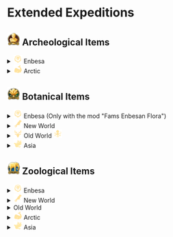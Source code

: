 # Extended Expeditions

## <img src="./doc/archeological/icon_museum.png" width="30" /> Archeological Items

<details>
  <summary><img src="./doc/expeditions/icon_session_landoflions.png" width="20" /> Enbesa</summary>

- <img src="./doc/archeological/icon_journal_archeological.png" width="20" /> "Archeological Research Report from Enbesa: Uncommon Artefacts"

  - <img src="./doc/archeological/icon_ring.png" width="20" /> Bovine Ivory Ring
  - <img src="./doc/archeological/icon_necklace.png" width="20" /> Arabesque Trinkets
  - <img src="./doc/archeological/icon_mask.png" width="20" /> Painted Mask
  - <img src="./doc/archeological/icon_figure.png" width="20" /> Animal Figure
  - <img src="./doc/archeological/icon_book.png" width="20" /> Glory of Kings

- <img src="./doc/archeological/icon_mercier_manifesto_archeological.png" width="20" /> "Archeological Research Report from Enbesa: Rare Artefacts"

  - <img src="./doc/archeological/icon_lion.png" width="20" /> Lion of Selamawi
  - <img src="./doc/archeological/icon_phemba.png" width="20" /> Mother and Child Figure
  - <img src="./doc/archeological/icon_terracota.png" width="20" /> Striking Terracotta Figure
  - <img src="./doc/archeological/icon_obelix.png" width="20" /> Arksum Obelisk
  - <img src="./doc/archeological/icon_souvenir.png" width="20" /> Masu Masu's Trinket
  - <img src="./doc/archeological/icon_map.png" width="20" /> Masu's Mapamundi
  - <img src="./doc/archeological/icon_carving.png" width="20" /> Intricate Baked Mud Tile

</details>
<details>
    <summary><img src="./doc/expeditions/icon_session_passage.png" width="20" /> Arctic</summary>

- <img src="./doc/archeological/icon_mercier_manifesto_archeological.png" width="20" /> "Archeological Research Report of the Arctic: Rare Artefacts"

  - <img src="./doc/archeological/icon_security.png" width="20" /> Collection Of Lost Expedition Relics
  - <img src="./doc/archeological/icon_scroll.png" width="20" /> Heimskringla
  - <img src="./doc/archeological/icon_model_1.png" width="20" /> Inunnguaq Inuksuk
  - <img src="./doc/archeological/icon_model_2.png" width="20" /> Pirujaqarvik Inuksuk
  - <img src="./doc/archeological/icon_toy.png" width="20" /> Toy Qamutiik

</details>

## <img src="./doc/botanical/icon_botanic_garden.png" width="30" /> Botanical Items

<details>
  <summary><img src="./doc/expeditions/icon_session_landoflions.png" width="20" /> Enbesa (Only with the mod "Fams Enbesan Flora")</summary>

- <img src="./doc/botanical/icon_journal_botanical.png" width="20" /> "Botanical Research Report from Enbesa: Uncommon Plants"

  - <img src="./doc/botanical/icon_wanzaberries.png" width="20" /> Old Wanza Tree
  - <img src="./doc/botanical/icon_frankincense.png" width="20" /> Frankincense
  - <img src="./doc/botanical/icon_gazania.png" width="20" /> Gazania
  - <img src="./doc/botanical/icon_periwinkle.png" width="20" /> Cape Periwinkle

- <img src="./doc/botanical/icon_mercier_manifesto_botanical.png" width="20" /> "Botanical Research Report from Enbesa: Rare Plants"

  - <img src="./doc/botanical/icon_lionsear.png" width="20" /> Lion's Ear
  - <img src="./doc/botanical/icon_aloe.png" width="20" /> Aloe
  - <img src="./doc/botanical/icon_custardapple.png" width="20" /> Wild Custard Apple
  - <img src="./doc/botanical/icon_spurflower.png" width="20" /> Spur Flower
  - <img src="./doc/botanical/icon_ironwoodolive.png" width="20" /> Ironwood Olive Tree
  - <img src="./doc/botanical/icon_moringa.png" width="20" /> Moringa Tree

</details>

<details>
  <summary><img src="./doc/expeditions/icon_session_southamerica.png" width="20" /> New World</summary>

- <img src="./doc/botanical/icon_journal_botanical.png" width="20" /> "Botanical Research Report of the New World: Uncommon Plants"

  - <img src="./doc/botanical/icon_coco_tree.png" width="20" /> Coconut Palm
  - <img src="./doc/botanical/icon_hevea.png" width="20" /> Hevea Tree
  - <img src="./doc/botanical/icon_palm_tree.png" width="20" /> Royal Palm
  - <img src="./doc/botanical/icon_sea_lavender.png" width="20" /> Sea-lavender
  - <img src="./doc/botanical/item_pillar_coral.png" width="20" /> Pillar Coral
  - <img src="./doc/botanical/icon_staghorn_coral.png" width="20" /> Staghorn Coral

- <img src="./doc/botanical/icon_mercier_manifesto_botanical.png" width="20" /> "Botanical Research Report of the New World: Rare Plants"

  - <img src="./doc/botanical/icon_great_star_coral.png" width="20" /> Great Star Coral
  - <img src="./doc/botanical/icon_star_bright_lotus.png" width="20" /> Yellow Lotus
  - <img src="./doc/botanical/icon_guayacan_de_manizales.png" width="20" /> Guayacan de Manizales
  - <img src="./doc/botanical/icon_giant_water_lily.png" width="20" /> Giant Water Lily
  - <img src="./doc/botanical/item_metaxya.png" width="20" /> Metaxya Farn
  - <img src="./doc/botanical/icon_purple_pitcher.png" width="20" /> Purple Pitcher Plant
  - <img src="./doc/botanical/icon_frailejones.png" width="20" /> Espeletia
  - <img src="./doc/botanical/icon_queen_of_andes.png" width="20" /> Queen of the Andes
  - <img src="./doc/botanical/icon_lianas.png" width="20" /> Sea Heart Liana

</details>

<details>
  <summary><img src="./doc/expeditions/icon_session_moderate.png" width="20" /> Old World <img src="./doc/expeditions/icon_session_sunken_treasure.png" width="20" /></summary>

- <img src="./doc/botanical/icon_journal_botanical.png" width="20" /> "Botanical Research Report of the Old World: Uncommon Plants"

  - <img src="./doc/botanical/icon_reeds.png" width="20" /> Common Reed
  - <img src="./doc/botanical/icon_rocky_mountain_fir.png" width="20" /> Subalpine Fir
  - <img src="./doc/botanical/icon_foxglove.png" width="20" /> Foxglove
  - <img src="./doc/botanical/icon_dandelion.png" width="20" /> Dandelion
  - <img src="./doc/botanical/icon_peppermint.png" width="20" /> Peppermint
  - <img src="./doc/botanical/icon_hemp.png" width="20" /> Hemp
  - <img src="./doc/botanical/icon_poppy.png" width="20" /> Poopy
  - <img src="./doc/botanical/icon_saxifraga.png" width="20" /> Purple Saxifage
  - <img src="./doc/botanical/icon_lilies.png" width="20" /> Water Lily
  - <img src="./doc/botanical/icon_salvia.png" width="20" /> Meadow Sage

</details>

<details>
  <summary><img src="./doc/expeditions/icon_session_asia.png" width="20" /> Asia</summary>

- <img src="./doc/botanical/icon_journal_botanical.png" width="20" /> "Botanical Research Report from Asia: Uncommon Plants"

  - <img src="./doc/botanical/icon_vines.png" width="20" /> Morning Glory
  - <img src="./doc/botanical/icon_cherry_blossom.png" width="20" /> Oriental Cherry
  - <img src="./doc/botanical/icon_rhododendron.png" width="20" /> Rhododendron
  - <img src="./doc/botanical/item_papyrus.png" width="20" /> Papyrus
  - <img src="./doc/botanical/item_water_hyacinth.png" width="20" /> Water Hyacinth
  - <img src="./doc/botanical/icon_downy_jasmine.png" width="20" /> Star Jasmine
  - <img src="./doc/botanical/icon_magnolia_champaca.png" width="20" /> Champak
  - <img src="./doc/botanical/icon_tulsi.png" width="20" /> Tulsi

</details>

## <img src="./doc/zoological/icon_zoo.png" width="30" /> Zoological Items

<details>
  <summary><img src="./doc/expeditions/icon_session_landoflions.png" width="20" /> Enbesa</summary>

- <img src="./doc/zoological/icon_journal_zoological.png" width="20" /> "Zoological Research Trip to Enbesa: Uncommon Animals"

  - <img src="./doc/zoological/icon_dromedary.png" width="20" /> Dromedary
  - <img src="./doc/zoological/icon_enbesan_wolf.png" width="20" /> Enbesan Wolf
  - <img src="./doc/zoological/icon_bale_two_horned_chameleon.png" width="20" /> Two-Horned Chameleon
  - <img src="./doc/zoological/icon_zebra.png" width="20" /> Imperial Zebra
  - <img src="./doc/zoological/icon_wild_dog.png" width="20" /> Wild Dog
  - <img src="./doc/zoological/icon_spider.png" width="20" /> Curly-Hair Tarantula
  - <img src="./doc/zoological/icon_ostrich.png" width="20" /> Ostrich
  - <img src="./doc/zoological/icon_flamingo.png" width="20" /> Flamingo

- <img src="./doc/zoological/icon_mercier_manifesto_zoological.png" width="20" /> "Zoological Research Report from Enbesa: Rare Animals"

  - <img src="./doc/zoological/icon_grey_crowned_crane.png" width="20" /> Grey Crowned Crane
  - <img src="./doc/zoological/icon_mountain_nyala.png" width="20" /> Mountain Nyala
  - <img src="./doc/zoological/icon_oryx.png" width="20" /> Oryxe
  - <img src="./doc/zoological/icon_spotted_hyena.png" width="20" /> Spotted Hyena
  - <img src="./doc/zoological/icon_wildebeest.png" width="20" /> Wildebeest
  - <img src="./doc/zoological/icon_impala.png" width="20" /> Impala
  - <img src="./doc/zoological/icon_caracal.png" width="20" /> Caracal
  - <img src="./doc/zoological/icon_fennec.png" width="20" /> Feccec
  - <img src="./doc/zoological/icon_scorpion.png" width="20" /> Emperor Scorpion
  - <img src="./doc/zoological/icon_snake.png" width="20" /> Spitting Cobra
  - <img src="./doc/zoological/icon_bat_eared_fennec.png" width="20" /> Bat-Eared Fennec

</details>

<details>
  <summary><img src="./doc/expeditions/icon_session_southamerica.png" width="20" /> New World</summary>

- <img src="./doc/zoological/icon_journal_zoological.png" width="20" /> "Zoological Research Report of the New World: Uncommon Animals"

  - <img src="./doc/zoological/icon_mantaray.png" width="20" /> Manta Ray
  - <img src="./doc/zoological/icon_lionfish.png" width="20" /> Lionfish
  - <img src="./doc/zoological/icon_seahorses.png" width="20" /> Seahorses
  - <img src="./doc/zoological/icon_turtle.png" width="20" /> Green Turtle
  - <img src="./doc/zoological/icon_alpacca.png" width="20" /> Alpaca
  - <img src="./doc/zoological/icon_vulture_ver2.png" width="20" /> Condor

- <img src="./doc/zoological/icon_mercier_manifesto_zoological.png" width="20" /> "Zoological Research Report of the New World: Rare Animals"

  - <img src="./doc/zoological/icon_dolphin.png" width="20" /> Bottlenose Dolphin
  - <img src="./doc/zoological/icon_balloonfish.png" width="20" /> Balloon Fish
  - <img src="./doc/zoological/icon_black_cockatoo.png" width="20" /> Glossy Black Cockatoo
  - <img src="./doc/zoological/icon_puma.png" width="20" /> Puma
  - <img src="./doc/zoological/icon_jaguar.png" width="20" /> Jaguar
  - <img src="./doc/zoological/icon_pelican.png" width="20" /> Pelican
  - <img src="./doc/zoological/icon_black_caiman.png" width="20" /> Black Caiman

</details>

<details>
  <summary>Old World</summary>

- <img src="./doc/zoological/icon_journal_zoological.png" width="20" /> "Zoological Research Report of the Old World: Uncommon Animals"

  - <img src="./doc/zoological/icon_pigs.png" width="20" /> Domestic Pig
  - <img src="./doc/zoological/icon_chicken.png" width="20" /> Chicken
  - <img src="./doc/zoological/icon_horse.png" width="20" /> Horse
  - <img src="./doc/zoological/icon_cattle.png" width="20" /> Cattle
  - <img src="./doc/zoological/icon_sheep.png" width="20" /> Sheap
  - <img src="./doc/zoological/icon_goat.png" width="20" /> Goat
  - <img src="./doc/zoological/icon_brown_bear.png" width="20" /> Brown Bear
  - <img src="./doc/zoological/icon_black_bear.png" width="20" /> Black Bear

- <img src="./doc/zoological/icon_mercier_manifesto_zoological.png" width="20" /> "Zoological Research Report of the Old World: Rare Animals"

  - <img src="./doc/zoological/icon_blob_fish.png" width="20" /> Blobfish
  - <img src="./doc/zoological/icon_helmet_jellyfish.png" width="20" /> Helmet Jellyfish
  - <img src="./doc/zoological/icon_orca.png" width="20" /> Orca
  - <img src="./doc/zoological/icon_swordfish.png" width="20" /> Swordfish
  - <img src="./doc/zoological/icon_elk.png" width="20" /> Elk

</details>

<details>
    <summary><img src="./doc/expeditions/icon_session_passage.png" width="20" /> Arctic</summary>

- <img src="./doc/zoological/icon_mercier_manifesto_zoological.png" width="20" /> "Zoological Research Report of the Arctic: Rare Animals"

  - <img src="./doc/zoological/icon_arctic_wolf.png" width="20" /> Arctic Wolf
  - <img src="./doc/zoological/icon_musk_oxen.png" width="20" /> Musk Ox
  - <img src="./doc/zoological/icon_reindeer.png" width="20" /> Boreal Carobou

</details>

<details>
  <summary><img src="./doc/expeditions/icon_session_asia.png" width="20" /> Asia</summary>

- <img src="./doc/zoological/icon_journal_zoological.png" width="20" /> "Zoological Research Report from Asia: Uncommon Animals"

  - <img src="./doc/zoological/icon_chital.png" width="20" /> Chital
  - <img src="./doc/zoological/icon_crocodile.png" width="20" /> Crocodile
  - <img src="./doc/zoological/icon_peacock.png" width="20" /> Peacock
  - <img src="./doc/zoological/icon_waterbuffalo.png" width="20" /> Eastern Water Buffalo

- <img src="./doc/zoological/icon_mercier_manifesto_zoological.png" width="20" /> "Zoological Research Report from Asia: Rare Animals"

  - <img src="./doc/zoological/icon_tiger.png" width="20" /> Tiger
  - <img src="./doc/zoological/icon_glowfish_01.png" width="20" /> Deep-Sea Dragonfish
  - <img src="./doc/zoological/icon_glowfish_02.png" width="20" /> Unknown Luminescent Fish
  - <img src="./doc/zoological/icon_glowfish_03.png" width="20" /> Firefly Squid

</details>
